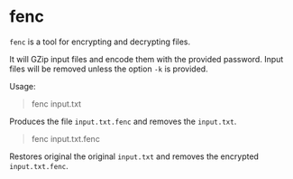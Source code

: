 # fenc

`fenc` is a tool for encrypting and decrypting files.

It will GZip input files and encode them with the provided password. Input files will be removed unless the option `-k` is provided.

Usage:

> fenc input.txt

Produces the file `input.txt.fenc` and removes the `input.txt`. 

> fenc input.txt.fenc

Restores original the original `input.txt` and removes the encrypted `input.txt.fenc`.
